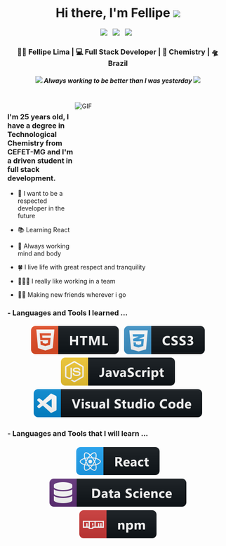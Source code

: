 <div align="center">
   <h1>Hi there, I'm Fellipe <img src="https://media.giphy.com/media/hvRJCLFzcasrR4ia7z/giphy.gif" width="35px"> </h1>  
</div>

<p align='center'>
  <a href="https://www.linkedin.com/in/hemant-j-85518a195/"><img src="https://img.icons8.com/color/48/000000/linkedin.png"/ height="40"></a>&nbsp;&nbsp;
  <a href="https://www.linkedin.com/in/hemant-j-85518a195/"><img src="https://img.icons8.com/color/48/000000/facebook-new.png"/ height="40"></a>&nbsp;&nbsp;
  <a href="https://www.linkedin.com/in/hemant-j-85518a195/"><img src="https://img.icons8.com/color/48/000000/instagram-new--v1.png"/ height="40"></a>&nbsp;&nbsp;  
</p>


<div align="center">
  <h3> 👨‍💻 Fellipe Lima | 💻 Full Stack Developer | 🧪 Chemistry | 🛸 Brazil </h3>
</div>
 
 <h5 align="center">
   <i> <img src="https://pa1.narvii.com/6443/2051f0fef8231c85accebc216940959ec089cec9_hq.gif" width="20"> Always working to be better than I was yesterday <img src="https://pa1.narvii.com/6443/2051f0fef8231c85accebc216940959ec089cec9_hq.gif" width="20"> </i>
  </h5>
 
 
<br />
<img align="right" height="350px" width="350px" alt="GIF" src="https://www.digitalclic.cl/wp-content/uploads/2020/06/Programming.gif" />
<p align="center">
  <h3> I'm 25 years old, I have a degree in Technological Chemistry from CEFET-MG and I'm a driven student in full stack development. </h3>
</p>

 - 💎 I want to be a respected developer in the future
 
 - 📚 Learning React

 - 💪 Always working mind and body
 
 - 🍀 I live life with great respect and tranquility
 
 - 👨‍👧‍👦 I really like working in a team
 
 - 🙋‍♂️ Making new friends wherever i go

<!--  -->

### - Languages and Tools I learned ...

<p align="center">
  <!-- For more icons please follow  https://github.com/MikeCodesDotNET/ColoredBadges -->
  <img src="https://raw.githubusercontent.com/8bithemant/8bithemant/master/svg/dev/languages/html.svg" alt="html" style="vertical-align:top; margin:4px">    
  <img src="https://raw.githubusercontent.com/MikeCodesDotNET/ColoredBadges/master/svg/dev/languages/css3.svg" alt="csharp" style="vertical-align:top; margin:4px">
  <img src="https://raw.githubusercontent.com/8bithemant/8bithemant/master/svg/dev/languages/js.svg" alt="js" style="vertical-align:top; margin:4px">
  <img src="https://raw.githubusercontent.com/8bithemant/8bithemant/master/svg/dev/tools/visualstudio_code.svg" alt="vscode" style="vertical-align:top; margin:4px">
</p>

### - Languages and Tools that I will learn ...

<p align="center">
  <!-- For more icons please follow  https://github.com/MikeCodesDotNET/ColoredBadges -->

  <img src="https://raw.githubusercontent.com/8bithemant/8bithemant/master/svg/dev/frameworks/react.svg" alt="react" style="vertical-align:top; margin:4px">
  <img src="https://raw.githubusercontent.com/8bithemant/8bithemant/master/svg/dev/misc/datascience.svg" alt="datascience" style="vertical-align:top; margin:4px">
  <img src="https://raw.githubusercontent.com/8bithemant/8bithemant/master/svg/dev/services/npm.svg" alt="npm" style="vertical-align:top; margin:4px">
</p>
  

<!--
**FellipeLimaT/FellipeLimaT** is a ✨ _special_ ✨ repository because its `README.md` (this file) appears on your GitHub profile.

Here are some ideas to get you started:

- 🔭 I’m currently working on ...
- 🌱 I’m currently learning ...
- 👯 I’m looking to collaborate on ...
- 🤔 I’m looking for help with ...
- 💬 Ask me about ...
- 📫 How to reach me: ...
- 😄 Pronouns: ...
- ⚡ Fun fact: ...
-->
